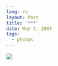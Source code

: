 ```yaml
---
lang: ru
layout: Post
title: '***'
date: May 7, 2007
tags:
  - photos
---
```


![](/images/blog/Sapegin-Artem-20D-2007-05-06-312-1275.jpg)
